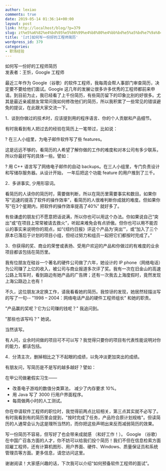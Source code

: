```yaml
---
author: lexiao
comments: true
date: 2019-05-14 01:36:14+00:00
layout: post
link: http://localhost/blog/?p=379
slug: zt%e5%a6%82%e4%bd%95%e5%86%99%e4%b8%80%e4%bb%bd%e5%a5%bd%e7%9a%84%e5%b7%a5%e7%a8%8b%e5%b8%88%e7%ae%80%e5%8e%86
title: '[zt]如何写一份好的工程师简历'
wordpress_id: 379
categories:
- 职场经验
---
```


如何写一份好的工程师简历  
发表者：王忻，Google 工程师 




最近三年作为 Google（谷歌）的软件工程师，我每周会帮人事部门审查简历，决定要不要给他们面试。Google 这几年的发展让很多许多优秀的工程师都前来申请。到目前为止，我已经看了上千份简历，有些简历留下的印象比别的好很多。尤其是最近亲戚朋友常常问我如何修改他们的简历，所以我积累了一些常见的错误避免的提议，在此跟大家交流一下。




1．谈到你做过的技术时，应该提到用的程序语言、你的个人贡献和产品细节。




有时我看到有人把过去的经验在简历上一笔带过，比如说：




? 在三人小组里，为电子邮件软件写了些 features。




这是远远不够的，看简历的人希望了解你做的工作的难度和对本公司有多少联系，所以你最好写的具体一些。譬如：




? 用 C++ 语言写了网络电子邮件的自动 backups。在三人小组里，专门负责设计和写储存服务器。从设计开始， 一年后把这个功能 feature 的用户推到了三千。




2．多讲事实, 少用形容词。




看简历的人读你的简历时，需要做判断，所以在简历里需要事实和数目。如果你写“迅速的提高了软件的操作效率”，看简历的人很难判断你成就的难度。但如果你写“在3个星期内，把软件的操作效率提高了40%” 就好多了。




有些谦虚的朋友们不愿意把话说满，所以你也可以用这个办法。你如果说自己“突出”或“在项目上常常被请去救火”，听起来难免会有点骄傲。但你也可以用不能否认的事实来说明你的观点，如“《纽约日报》评这个产品为‘突出’”，或“加入了三个原本已落后于计划的项目小组，但经过努力和组员一起把它们都按时完成了。”




3．你获得的奖、商业的荣誉或表扬、受用户欢迎的产品和你做过的有难度的业余项目都该包括在简历里。




我有位朋友在硅谷一个著名的硬件公司做了六年，她设计的 IP phone（网络电话）为公司赚了上亿的收入，被公司与商业报道多次评了奖。我有一次在旧金山的高速公路上驾车时，看到路边有她产品的广告牌；还有一次我去上海度假时，竟然发现上海公路边上也有！




不久，这位朋友决定换工作，请我看看她的简历。我惊讶的发现，她居然轻描淡写的写了一句-- "1998 – 2004：网络电话产品的硬件工程师组长" 和她的职责。




"产品赢的奖呢？它为公司赚的钱呢？" 我追问到。




"那些也该写吗？" 她说。




当然该写。




有人问，业余时间做的项目可不可以写？我觉得只要你的项目有代表性能说明对你的能力，都该包括。




4．分清主次，删掉相比之下不起眼的成绩，以免冲淡更加突出的成绩。




有朋友问，写简历是不是写的越多越好？譬如：




在甲公司做暑假实习生——  
* 改善电子游戏的数值分类算法， 减少了内存要求 10%。  
* 用 Java 写了 3000 行用户界面程序。  
* 每周做两小时的人工测试。




你在申请软件工程师的职位时，我觉得前两点比较相关，第三点其实就不必写了。有时我看到有的简历里会提到，"按时完成了任务，产品符合原计划规格"。但读简历的人通常会认为这是理所当然的，而你把这些声明出来反而减弱简历的效果。




写一份简历不容易，但写好了也会带来成就感 （和好工作！）。 Google （谷歌）在中国广召各方面的人才，你不妨可以给我们投个简历！我们不但在信息检索方面招雇工程师，还有计算机图形、用户界面、硬件、Windows、质量保证员和系统管理员等方面。更多信息，请您访问这里。




谢谢阅读！大家感兴趣的话，下次我可以介绍“如何预备软件工程师的面试”。

